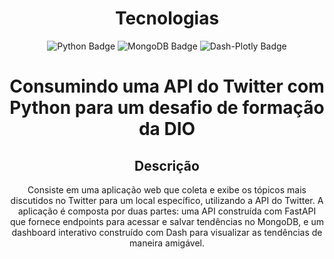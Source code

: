 <div align="center">
  <h1>Tecnologias</h1>
  <img src="https://img.shields.io/badge/Python-3-blue" alt="Python Badge">
  <img src="https://img.shields.io/badge/mongoDB-orange" alt="MongoDB Badge">
  <img src="https://img.shields.io/badge/Dash-Plotly-blue" alt="Dash-Plotly Badge">

  <h1>Consumindo uma API do Twitter com Python para um desafio de formação da DIO</h1>

  ## Descrição
  Consiste em uma aplicação web que coleta e exibe os tópicos mais discutidos no Twitter para um local específico, utilizando a API do Twitter. A aplicação é composta por duas partes: uma API construída com FastAPI que fornece endpoints para acessar e salvar tendências no MongoDB, e um dashboard interativo construído com Dash para visualizar as tendências de maneira amigável.
</div>
